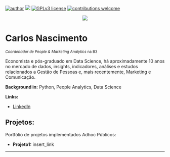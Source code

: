 [![author](https://img.shields.io/badge/author-ocarlosnascimento-red.svg)](https://br.linkedin.com/in/carlos-nascimento-00303a18b) [![](https://img.shields.io/badge/python-3.7+-blue.svg)](https://www.python.org/downloads/release/python-365/) [![GPLv3 license](https://img.shields.io/badge/License-GPLv3-blue.svg)](http://perso.crans.org/besson/LICENSE.html) [![contributions welcome](https://img.shields.io/badge/contributions-welcome-brightgreen.svg?style=flat)](https://github.com/carlosfab/data_science/issues)

<p align="center">
  <img src="banner.png" >
</p>

# Carlos Nascimento
<sub>*Coordenador de People & Marketing Analytics* na B3 </sub>

Economista e pós-graduado em Data Science, há aproximadamente 10 anos no mercado de dados, insights, indicadores, análises e estudos relacionados a Gestão de Pessoas e, mais recentemente, Marketing e Comunicação.


**Background in:** Python, People Analytics, Data Science

**Links:**
* [LinkedIn](https://br.linkedin.com/in/carlos-nascimento-00303a18b)


## Projetos:
Portfólio de projetos implementados Adhoc Públicos:

* **Projeto1:** insert_link

---




